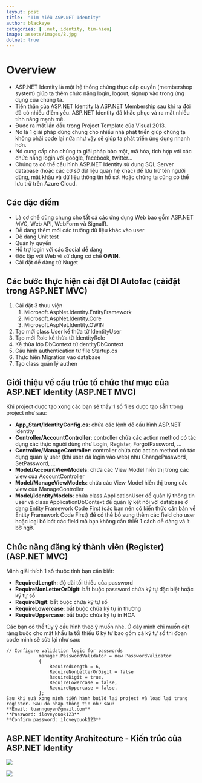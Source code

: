 ```yaml
---
layout: post
title:  "Tìm hiểu ASP.NET Identity"
author: blackeye
categories: [ .net, identity, tim-hieu]
image: assets/images/8.jpg
dotnet: true
---
```


# Overview
- ASP.NET Identity là một hệ thống chứng thực cấp quyền (membershop system) giúp ta thêm chức năng login, logout, signup vào trong ứng dụng của chúng ta. 
- Tiền thân của ASP.NET Identity là ASP.NET Membership sau khi ra đời đã có nhiều điểm yếu. ASP.NET Identity đã khắc phục và ra mắt nhiều tính năng mạnh mẽ.
- Được ra mắt lần đầu trong Project Template của Visual 2013.
- Nó là 1 giải pháp dùng chung cho nhiều nhà phát triển giúp chúng ta không phải code lại nữa như vậy sẽ giúp ta phát triển ứng dụng nhanh hơn.
- Nó cung cấp cho chúng ta giải pháp bảo mật, mã hóa, tích hợp với các chức năng login với google, facebook, twitter...
- Chúng ta có thể cấu hình ASP.NET Identity sử dụng SQL Server database (hoặc các cơ sở dữ liệu quan hệ khác) để lưu trữ tên người dùng, mật khẩu và dữ liệu thông tin hồ sơ. Hoặc chúng ta cũng có thể lưu trữ trên Azure Cloud.

## Các đặc điểm
- Là cơ chế dùng chung cho tất cả các ứng dụng Web bao gồm ASP.NET MVC, Web API, WebForm và SignalR.
- Dễ dàng thêm mới các trường dữ liệu khác vào user
- Dễ dàng Unit test
- Quản lý quyền
- Hỗ trợ login với các Social dễ dàng
- Độc lập với Web vì sử dụng cơ chế **OWIN**.
- Cài đặt dễ dàng từ Nuget

## Các bước thực hiện cài đặt DI Autofac (càiđặt trong ASP.NET MVC)
1. Cài đặt 3 thưu viện
    1. Microsoft.AspNet.Identity.EntityFramework
    2. Microsoft.AspNet.Identity.Core
    3. Microsoft.AspNet.Identity.OWIN
2. Tạo mới class User kế thừa từ IdentityUser
3. Tạo mới Role kế thừa từ IdentityRole
4. Kế thừa lớp DbContext từ dentityDbContext<User>
5. Cấu hình authentication từ file Startup.cs
6. Thực hiện Migration vào database
7. Tạo class quản lý authen

## Giới thiệu về cấu trúc tổ chức thư mục của ASP.NET Identity (ASP.NET MVC)
Khi project được tạo xong các bạn sẽ thấy 1 số files được tạo sẵn trong project như sau:

* **App_Start/IdentityConfig.cs**: chứa các lệnh để cấu hình ASP.NET Identity
* **Controller/AccountController**: controller chứa các action method có tác dụng xác thực người dùng như Login, Register, ForgotPassword, ...
* **Controller/ManageController**: controller chứa các action method có tác dụng quản lý user (khi user đã login vào web) như ChangePassword, SetPassword, ...
* **Model/AccountViewModels**: chứa các View Model hiển thị trong các view của AccountController
* **Model/ManageViewModels**: chứa các View Model hiển thị trong các view của ManageController
* **Model/IdentityModels**: chứa class ApplicationUser để quản lý thông tin user và class ApplicationDbContext để quản lý kết nối với database ở dạng Entity Framework Code First (các bạn nên có kiến thức căn bản về Entity Framework Code First) để có thể bổ sung thêm các field cho user hoặc loại bỏ bớt các field mà bạn không cần thiết 1 cách dễ dàng và ít bỡ ngỡ.

## Chức năng đăng ký thành viên (Register) (ASP.NET MVC)
Mình giải thích 1 số thuộc tính bạn cần biết:
* **RequiredLength**: độ dài tối thiểu của password
* **RequireNonLetterOrDigit**:  bắt buộc password chứa ký tự đặc biệt hoặc ký tự số
* **RequireDigit**: bắt buộc chứa ký tự số
* **RequireLowercase**: bắt buộc chứa ký tự in thường
* **RequireUppercase**: bắt buộc chứa ký tự in HOA

Các bạn có thể tùy ý cấu hình theo ý muốn nhé. Ở đây mình chỉ muốn đặt ràng buộc cho mật khẩu là tối thiểu 6 ký tự bao gồm cả ký tự số thì đoạn code mình sẽ sửa lại như sau:

    // Configure validation logic for passwords
                manager.PasswordValidator = new PasswordValidator
                {
                    RequiredLength = 6,
                    RequireNonLetterOrDigit = false
                    RequireDigit = true,
                    RequireLowercase = false,
                    RequireUppercase = false,
                };
    Sau khi sửa xong mình tiến hành build lại project và load lại trang register. Sau đó nhập thông tin như sau:
    **Email: tuannguyen@gmail.com**
    **Password: iloveyouok123**
    **Confirm password: iloveyouok123**

## ASP.NET Identity Architecture - Kiến trúc của ASP.NET Identity

![]({{site.baseurl}}/assets/images/dotnetcore/identity-architech.png)


![]({{site.baseurl}}/assets/images/dotnetcore/identity-library.png)

